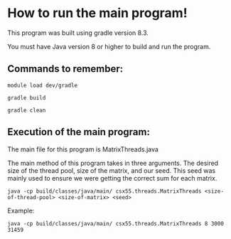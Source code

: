 # How to run the main program!
This program was built using gradle version 8.3.

You must have Java version 8 or higher to build and run the program.

## Commands to remember:
```
module load dev/gradle
```
```
gradle build
```

```
gradle clean
```

## Execution of the main program:
The main file for this program is MatrixThreads.java


The main method of this program takes in three arguments. The desired size of the thread pool, size of the matrix, and our seed.
This seed was mainly used to ensure we were getting the correct sum for each matrix.
```
java -cp build/classes/java/main/ csx55.threads.MatrixThreads <size-of-thread-pool> <size-of-matrix> <seed>
```

Example:
```
java -cp build/classes/java/main/ csx55.threads.MatrixThreads 8 3000 31459
```
